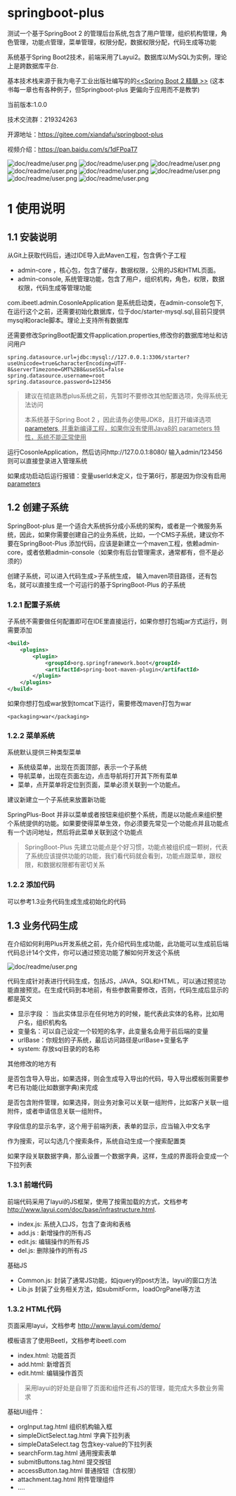 # springboot-plus
测试一个基于SpringBoot 2 的管理后台系统,包含了用户管理，组织机构管理，角色管理，功能点管理，菜单管理，权限分配，数据权限分配，代码生成等功能

系统基于Spring Boot2技术，前端采用了Layui2。数据库以MySQL为实例，理论上是跨数据库平台.

基本技术栈来源于我为电子工业出版社编写的的[<<Spring Boot 2 精髓 >>](http://ibeetl.com/sb2/#more) (这本书每一章也有各种例子，但Springboot-plus 更偏向于应用而不是教学)

当前版本:1.0.0

技术交流群：219324263

开源地址：https://gitee.com/xiandafu/springboot-plus

视频介绍：https://pan.baidu.com/s/1dFPoaT7



![doc/readme/user.png](doc/readme/user.png)
![doc/readme/user.png](doc/readme/role.png)
![doc/readme/user.png](doc/readme/data.png)
![doc/readme/user.png](doc/readme/codePorject.png)
![doc/readme/user.png](doc/readme/codeconfig.png)
![doc/readme/user.png](doc/readme/codegen.png)
![doc/readme/user.png](doc/readme/codegen2.png)
![doc/readme/user.png](doc/readme/excelExport.png)

# 1 使用说明

## 1.1 安装说明

从Git上获取代码后，通过IDE导入此Maven工程，包含俩个子工程

* admin-core  ，核心包，包含了缓存，数据权限，公用的JS和HTML页面。
* admin-console, 系统管理功能，包含了用户，组织机构，角色，权限，数据权限，代码生成等管理功能

com.ibeetl.admin.CosonleApplication 是系统启动类，在admin-console包下,在运行这个之前，还需要初始化数据库，位于doc/starter-mysql.sql,目前只提供mysql和oracle脚本。理论上支持所有数据库

还需要修改SpringBoot配置文件application.properties,修改你的数据库地址和访问用户

~~~properties
spring.datasource.url=jdbc:mysql://127.0.0.1:3306/starter?useUnicode=true&characterEncoding=UTF-8&serverTimezone=GMT%2B8&useSSL=false
spring.datasource.username=root
spring.datasource.password=123456

~~~

> 建议在彻底熟悉plus系统之前，先暂时不要修改其他配置选项，免得系统无法访问
>
> 本系统基于Spring Boot 2 ，因此请务必使用JDK8，且打开编译选项[parameters](http://www.mamicode.com/info-detail-2162647.html),<u> 并重新编译工程，如果你没有使用Java8的 parameters 特性，系统不能正常使用</u>

运行CosonleApplication，然后访问http://127.0.0.1:8080/  输入admin/123456 则可以直接登录进入管理系统

如果成功启动后运行报错：变量userId未定义，位于第6行，那是因为你没有启用[parameters](http://www.mamicode.com/info-detail-2162647.html)



## 1.2 创建子系统

SpringBoot-plus 是一个适合大系统拆分成小系统的架构，或者是一个微服务系统，因此，如果你需要创建自己的业务系统，比如，一个CMS子系统，建议你不要在SpringBoot-Plus 添加代码，应该是新建立一个maven工程，依赖admin-core，或者依赖admin-console（如果你有后台管理需求，通常都有，但不是必须的）

创建子系统，可以进入代码生成>子系统生成， 输入maven项目路径，还有包名，就可以直接生成一个可运行的基于SpringBoot-Plus 的子系统

### 1.2.1 配置子系统

子系统不需要做任何配置即可在IDE里直接运行，如果你想打包城jar方式运行，则需要添加

~~~xml
<build>
    <plugins>
        <plugin>
            <groupId>org.springframework.boot</groupId>
            <artifactId>spring-boot-maven-plugin</artifactId>
        </plugin>
    </plugins>
</build>
~~~

如果你想打包成war放到tomcat下运行，需要修改maven打包为war

~~~xmml
<packaging>war</packaging>
~~~

### 1.2.2 菜单系统

系统默认提供三种类型菜单
* 系统级菜单，出现在页面顶部，表示一个子系统
* 导航菜单，出现在页面左边，点击导航将打开其下所有菜单
* 菜单，点开菜单将定位到页面，菜单必须关联到一个功能点。

建议新建立一个子系统来放置新功能

SpringPlus-Boot 并非以菜单或者按钮来组织整个系统，而是以功能点来组织整个系统提供的功能。如果要使得菜单生效，你必须要先常见一个功能点并且功能点有一个访问地址，然后将此菜单关联到这个功能点

> SpringBoot-Plus 先建立功能点是个好习惯，功能点被组织成一颗树，代表了系统应该提供功能的功能，我们看代码就会看到，功能点跟菜单，跟权限，和数据权限都有密切关系


###  1.2.2 添加代码

可以参考1.3业务代码生成生成初始化的代码






## 1.3 业务代码生成

在介绍如何利用Plus开发系统之前，先介绍代码生成功能，此功能可以生成前后端代码总计14个文件，你可以通过预览功能了解如何开发这个系统

![doc/readme/user.png](doc/readme/codeconfig.png)



代码生成针对表进行代码生成，包括JS，JAVA，SQL和HTML，可以通过预览功能直接预览。在生成代码到本地前，有些参数需要修改，否则，代码生成后显示的都是英文

* 显示字段 ： 当此实体显示在任何地方的时候，能代表此实体的名称，比如用户名，组织机构名
* 变量名：可以自己设定一个较短的名字，此变量名会用于前后端的变量
* urlBase：你规划的子系统，最后访问路径是urlBase+变量名字
* system: 存放sql目录的的名称

其他修改的地方有

是否包含导入导出，如果选择，则会生成导入导出的代码，导入导出模板则需要参考已有功能(比如数据字典)来完成

是否包含附件管理，如果选择，则业务对象可以关联一组附件，比如客户关联一组附件，或者申请信息关联一组附件。

字段信息的显示名字，这个用于前端列表，表单的显示，应当输入中文名字

作为搜索，可以勾选几个搜索条件，系统自动生成一个搜索配置类

如果字段关联数据字典，那么设置一个数据字典，这样，生成的界面将会变成一个下拉列表



### 1.3.1 前端代码

前端代码采用了layui的JS框架，使用了按需加载的方式，文档参考 http://www.layui.com/doc/base/infrastructure.html.

* index.js: 系统入口JS，包含了查询和表格
* add.js : 新增操作的所有JS
* edit.js: 编辑操作的所有JS
* del.js: 删除操作的所有JS

基础JS

* Common.js: 封装了通常JS功能，如jquery的post方法，layui的窗口方法
* Lib.js  封装了业务相关方法，如submitForm，loadOrgPanel等方法

### 1.3.2  HTML代码

页面采用layui，文档参考 http://www.layui.com/demo/

模板语言了使用Beetl，文档参考ibeetl.com

* index.html: 功能首页
* add.html: 新增首页
* edit.html: 编辑操作首页

> 采用layui的好处是自带了页面和组件还有JS的管理，能完成大多数业务需求


基础UI组件：

* orgInput.tag.html 组织机构输入框
* simpleDictSelect.tag.html 字典下拉列表
* simpleDataSelect.tag   包含key-value的下拉列表
* searchForm.tag.html  通用搜索表单
* submitButtons.tag.html 提交按钮
* accessButton.tag.html  普通按钮（含权限）
* attachment.tag.html   附件管理组件
* ....
